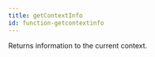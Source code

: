 ```yaml
---
title: getContextInfo
id: function-getcontextinfo
---
```


Returns information to the current context.
